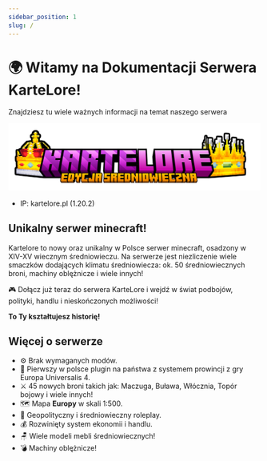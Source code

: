 ```yaml
---
sidebar_position: 1
slug: /
---
```


# 🌍 Witamy na Dokumentacji Serwera KarteLore! 
Znajdziesz tu wiele ważnych informacji na temat naszego serwera

![Witamy na Kartelore](./img/kartelorekoronki.png)

- IP: kartelore.pl (1.20.2)

## Unikalny serwer minecraft!
Kartelore to nowy oraz unikalny w Polsce serwer minecraft, osadzony w XIV-XV wiecznym średniowieczu. Na serwerze jest niezliczenie wiele smaczków dodających klimatu średniowiecza: ok. 50 średniowiecznych broni, machiny oblężnicze i wiele innych!

🎮 Dołącz już teraz do serwera KarteLore i wejdź w świat podbojów, polityki, handlu i nieskończonych możliwości!

**To Ty kształtujesz historię!**

## Więcej o serwerze
- ⚙ Brak wymaganych modów.
- 🏴󠁭󠁶󠁵󠁮󠁿 Pierwszy w polsce plugin na państwa z systemem prowincji z gry Europa Universalis 4.
- ⚔️ 45 nowych broni takich jak: Maczuga, Buława, Włócznia, Topór bojowy i wiele innych!
- 🗺 Mapa **Europy** w skali 1:500.
- 🏰 Geopolityczny i średniowieczny roleplay.
- 💰 Rozwinięty system ekonomii i handlu.
- 🪑 Wiele modeli mebli średniowiecznych!
- 💣 Machiny oblężnicze!
